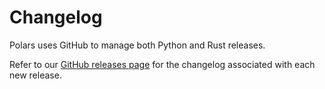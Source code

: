 # Changelog

Polars uses GitHub to manage both Python and Rust releases.

Refer to our [GitHub releases page](https://github.com/pola-rs/polars/releases) for the changelog
associated with each new release.
